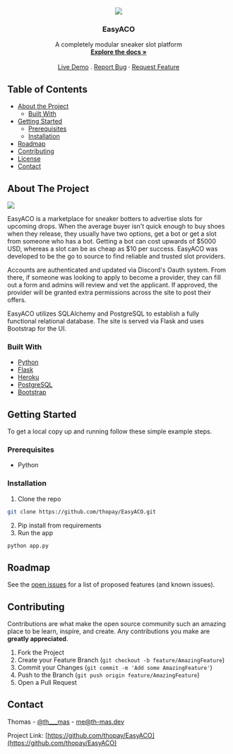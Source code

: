 <!-- PROJECT LOGO -->
<br />
<p align="center">
  <img src="https://media.discordapp.net/attachments/562041975797317643/770335960981831710/favicon-1.png?width=256&height=256">
  <h3 align="center">EasyACO</h3>

  <p align="center">
    A completely modular sneaker slot platform
    <br />
    <a href="https://github.com/thopay/EasyACO"><strong>Explore the docs »</strong></a>
    <br />
    <br />
    <a href="https://glacial-eyrie-77564.herokuapp.com/">Live Demo</a>
    .
    <a href="https://github.com/thopay/EasyACO">Report Bug</a>
    ·
    <a href="https://github.com/thopay/EasyACO">Request Feature</a>
  </p>
</p>



<!-- TABLE OF CONTENTS -->
## Table of Contents

* [About the Project](#about-the-project)
  * [Built With](#built-with)
* [Getting Started](#getting-started)
  * [Prerequisites](#prerequisites)
  * [Installation](#installation)
* [Roadmap](#roadmap)
* [Contributing](#contributing)
* [License](#license)
* [Contact](#contact)



<!-- ABOUT THE PROJECT -->
## About The Project

<img src="https://media.discordapp.net/attachments/562041975797317643/770336160983023666/home.png?width=931&height=676">

EasyACO is a marketplace for sneaker botters to advertise slots for upcoming drops. When the average buyer isn't quick enough to buy shoes when they release, they usually have two options, get a bot or get a slot from someone who has a bot. Getting a bot can cost upwards of $5000 USD, whereas a slot can be as cheap as $10 per success. EasyACO was developed to be the go to source to find reliable and trusted slot providers. 

Accounts are authenticated and updated via Discord's Oauth system. From there, if someone was looking to apply to become a provider, they can fill out a form and admins will review and vet the applicant. If approved, the provider will be granted extra permissions across the site to post their offers. 

EasyACO utilizes SQLAlchemy and PostgreSQL to establish a fully functional relational database. The site is served via Flask and uses Bootstrap for the UI.

### Built With
* [Python](https://www.python.org/)
* [Flask](https://flask.palletsprojects.com/)
* [Heroku](https://www.heroku.com/)
* [PostgreSQL](https://www.postgresql.org/)
* [Bootstrap](https://getbootstrap.com/)


<!-- GETTING STARTED -->
## Getting Started

To get a local copy up and running follow these simple example steps.

### Prerequisites

* Python

### Installation

1. Clone the repo
```sh
git clone https://github.com/thopay/EasyACO.git
```
2. Pip install from requirements
3. Run the app
```sh
python app.py
```

<!-- ROADMAP -->
## Roadmap

See the [open issues](https://github.com/thopay/EasyACO/issues) for a list of proposed features (and known issues).



<!-- CONTRIBUTING -->
## Contributing

Contributions are what make the open source community such an amazing place to be learn, inspire, and create. Any contributions you make are **greatly appreciated**.

1. Fork the Project
2. Create your Feature Branch (`git checkout -b feature/AmazingFeature`)
3. Commit your Changes (`git commit -m 'Add some AmazingFeature'`)
4. Push to the Branch (`git push origin feature/AmazingFeature`)
5. Open a Pull Request



<!-- CONTACT -->
## Contact

Thomas - [@th___mas](https://twitter.com/th___mas) - me@th-mas.dev

Project Link: [https://github.com/thopay/EasyACO](https://github.com/thopay/EasyACO)
